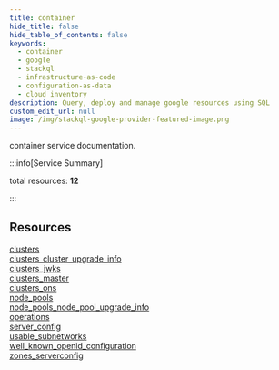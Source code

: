 ```yaml
---
title: container
hide_title: false
hide_table_of_contents: false
keywords:
  - container
  - google
  - stackql
  - infrastructure-as-code
  - configuration-as-data
  - cloud inventory
description: Query, deploy and manage google resources using SQL
custom_edit_url: null
image: /img/stackql-google-provider-featured-image.png
---
```


container service documentation.

:::info[Service Summary]

total resources: __12__  

:::

## Resources
<div class="row">
<div class="providerDocColumn">
<a href="/container/clusters/">clusters</a><br />
<a href="/container/clusters_cluster_upgrade_info/">clusters_cluster_upgrade_info</a><br />
<a href="/container/clusters_jwks/">clusters_jwks</a><br />
<a href="/container/clusters_master/">clusters_master</a><br />
<a href="/container/clusters_ons/">clusters_ons</a><br />
<a href="/container/node_pools/">node_pools</a>
</div>
<div class="providerDocColumn">
<a href="/container/node_pools_node_pool_upgrade_info/">node_pools_node_pool_upgrade_info</a><br />
<a href="/container/operations/">operations</a><br />
<a href="/container/server_config/">server_config</a><br />
<a href="/container/usable_subnetworks/">usable_subnetworks</a><br />
<a href="/container/well_known_openid_configuration/">well_known_openid_configuration</a><br />
<a href="/container/zones_serverconfig/">zones_serverconfig</a>
</div>
</div>